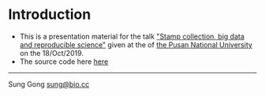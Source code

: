 # Introduction 

* This is a presentation material for the talk ["Stamp collection, big data and reproducible science"](https://sung.github.io/Stamp_collection_and_big_data/) given at the of [the Pusan National University](https://www.pusan.ac.kr/eng/) on the 18/Oct/2019.
* The source code here [here](https://github.com/sung/Stamp_collection_and_big_data)
----
Sung Gong
<sung@bio.cc>
